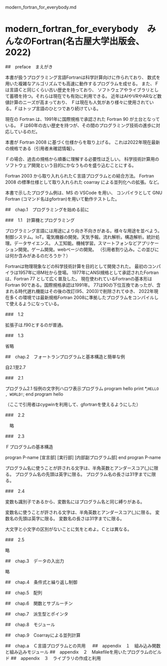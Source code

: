 modern_fortran_for_everybody.md

# modern_fortran_for_everybody　みんなのFortran(名古屋大学出版会、2022)

##　preface　まえがき

本書が扱うプログラミング言語Fortranは科学計算向けに作られており、
数式を用いた複雑なアルゴリズムでも高速に動作するプログラムを成せる。
また、Ｆは言語Ｃと同じくらい古い歴史を持っており、
ソフトウェアやライブラリとして蓄積を持つ。それらは現在でも有効に利用できる。
近年はAIやVRやARなど数値計算のニーズが高まっており、
Ｆは現在も人気があり様々に使用されている。Ｆはトップ言語のひとつであり続けている。

現在の Fortran は、1991年に国際規格で承認された Fortran 90 が土台となっている。
Ｆは60年の古い歴史を持つが、その間のプログラミング技術の進歩に対応しているのだ。

本書が Fortran 2008 に基づく仕様からを取り上げる。
これは2022年現在最新の規格である（引用者未確認情報）。

Ｆの場合、過去の規格から順番に理解する必要性は乏しい。
科学技術計算用のソフトウェア開発という目的にかなうものを盛り込むことにする。

Fortran 2003 から取り入れられたＣ言語プログラムとの結合方法。
Fortran 2008 の標準仕様として取り入れられた coarray による並列化への拡張。など。

本書で示したプログラム例は、MS の VSCode を用い、
コンパイラとして GNU Fortran (コマンド名はgfortran)を用いて動作テストした。


##　chap.1　プログラミングを始める前に

###　1.1　計算機とプログラミング

プログラミング言語には用途により向き不向きがある。様々な用途を並べよう。
制御システム。IoT。電気機器の開発。天気予報。流れ解析。構造解析。統計処理。データサイエンス。
人工知能。機械学習。スマートフォンなどアプリケーション開発。ゲーム開発。webページの開発。
（引用者割り込み。この並びには何か含みがあるのだろうか？）

Fortranは物理現象などの科学技術計算を目的として開発された。
最初のコンパイラは1957年にIBM社から登場。
1977年にANSI規格として承認されたFortranは、Fortran 77 として広く普及した。
現在使われているFortranの基本形はFortran 90である。国際規格承認は1991年。
77は90の下位互換であったが、含まれる時代遅れ機能はその後の改訂(95、2003)で削除されてゆき、
2022年現在多くの環境では最新規格Fortran 2008に準拠したプログラムをコンパイルして使えるようになっている。

###　1.2

拡張子は.f90とするのが普通。

###　1.3

省略

##　chap.2　フォートランプログラムと基本構造と簡単な例

自2.1至2.7

###　2.1

プログラム2.1 恒例の文字列ハロワ表示プログラム
program hello
   print *,`HELLO , WORLD!`;
end program hello

（ここで引用者はcygwinを利用して、gfortranを使えるようにした）

###　2.2

　略

###　2.3

Ｆプログラムの基本構造

progran P-name
[宣言部]
[実行部]
[内部副プログラム部]
end progran P-name

プログラム名に使うことが許される文字は、半角英数とアンダースコア(_)に限る。
プログラム名の先頭は英字に限る。
プログラム名の長さは31字までに限る。

###　2.4

変数も識別子であるから、変数名にはプログラム名と同じ縛りがある。

変数名に使うことが許される文字は、半角英数とアンダースコア(_)に限る。
変数名の先頭は英字に限る。
変数名の長さは31字までに限る。

大文字と小文字の区別がないことに気をとめよ。Ｃとは異なる。

###　2.5

略

##　chap.3　データの入出力

略

##　chap.4　条件式と繰り返し制御

##　chap.5　配列

##　chap.6　関数とサブルーチン

##　chap.7　派生型とポインタ

##　chap.8　モジュール

##　chap.9　Coarrayによる並列計算

##　chap.a　Ｃ言語プログラムとの共用
　
##　appendix　１　組み込み関数と組み込みモジュール
##　appendix　２　Makefileを用いたプログラムのビルド
##　appendix　３　ライブラリの作成と利用


